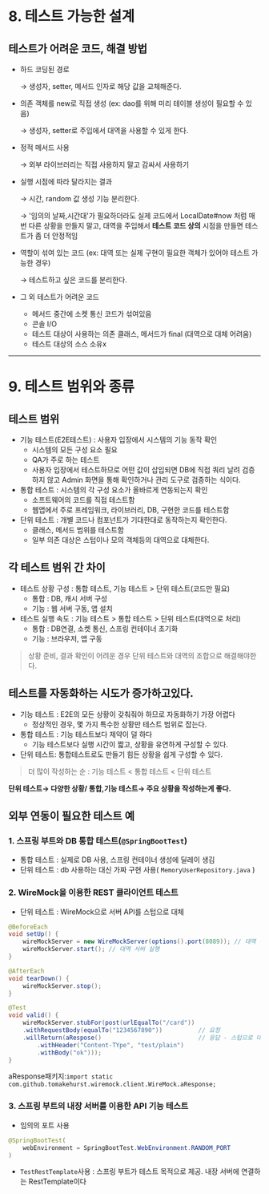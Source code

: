 # 8. 테스트 가능한 설계

## 테스트가 어려운 코드, 해결 방법

- 하드 코딩된 경로

    → 생성자, setter, 메서드 인자로 해당 값을 교체해준다.

- 의존 객체를 new로 직접 생성 (ex: dao를 위해 미리 테이블 생성이 필요할 수 있음)

    → 생성자, setter로 주입에서 대역을 사용할 수 있게 한다.

- 정적 메서드 사용

    → 외부 라이브러리는 직접 사용하지 말고 감싸서 사용하기

- 실행 시점에 따라 달라지는 결과

    → 시간, random 값 생성 기능 분리한다.

    → '임의의 날짜,시간대'가 필요하더라도 실제 코드에서 LocalDate#now 처럼 매번 다른 상황을 만들지 말고, 대역을 주입해서 **테스트 코드 상의** 시점을 만들면 테스트가 좀 더 안정적임

- 역할이 섞여 있는 코드 (ex: 대역 또는 실제 구현이 필요한 객체가 있어야 테스트 가능한 경우)

    → 테스트하고 싶은 코드를 분리한다.

- 그 외 테스트가 어려운 코드
    - 메서드 중간에 소켓 통신 코드가 섞여있음
    - 콘솔 I/O
    - 테스트 대상이 사용하는 의존 클래스, 메서드가 final (대역으로 대체 어려움)
    - 테스트 대상의 소스 소유x

---

# 9. 테스트 범위와 종류

## 테스트 범위

- 기능 테스트(E2E테스트) : 사용자 입장에서 시스템의 기능 동작 확인
    - 시스템의 모든 구성 요소 필요
    - QA가 주로 하는 테스트
    - 사용자 입장에서 테스트하므로 어떤 값이 삽입되면 DB에 직접 쿼리 날려 검증하지 않고 Admin 화면을 통해 확인하거나 관리 도구로 검증하는 식이다.
- 통합 테스트 : 시스템의 각 구성 요소가 올바르게 연동되는지 확인
    - 소프트웨어의 코드를 직접 테스트함
    - 웹앱에서 주로 프레임워크, 라이브러리, DB, 구현한 코드를 테스트함
- 단위 테스트 : 개별 코드나 컴포넌트가 기대한대로 동작하는지 확인한다.
    - 클래스, 메서드 범위를 테스트함
    - 일부 의존 대상은 스텁이나 모의 객체등의 대역으로 대체한다.

## 각 테스트 범위 간 차이

- 테스트 상황 구성 : 통합 테스트, 기능 테스트 > 단위 테스트(코드만 필요)
    - 통합 : DB, 캐시 서버 구성
    - 기능 : 웹 서버 구동, 앱 설치
- 테스트 실행 속도 : 기능 테스트 > 통합 테스트 > 단위 테스트(대역으로 처리)
    - 통합 : DB연결, 소켓 통신, 스프링 컨테이너 초기화
    - 기능 : 브라우저, 앱 구동

> 상황 준비, 결과 확인이 어려운 경우 단위 테스트와 대역의 조합으로 해결해야한다.

## 테스트를 자동화하는 시도가 증가하고있다.

- 기능 테스트 : E2E의 모든 상황이 갖춰줘야 하므로 자동화하기 가장 어렵다
    - 정상적인 경우, 몇 가지 특수한 상황만 테스트 범위로 잡는다.
- 통합 테스트 : 기능 테스트보다 제약이 덜 하다
    - 기능 테스트보다 실행 시간이 짧고, 상황을 유연하게 구성할 수 있다.
- 단위 테스트: 통합테스트로도 만들기 힘든 상황을 쉽게 구성할 수 있다.

> 더 많이 작성하는 순 : 기능 테스트 < 통합 테스트 < 단위 테스트

**단위 테스트→ 다양한 상황/ 통합,기능 테스트→ 주요 상황을 작성하는게 좋다.**

## 외부 연동이 필요한 테스트 예

### 1. 스프링 부트와 DB 통합 테스트(`@SpringBootTest`)

- 통합 테스트 : 실제로 DB 사용, 스프링 컨테이너 생성에 딜레이 생김
- 단위 테스트 : db 사용하는 대신 가짜 구현 사용( `MemoryUserRepository.java` )

### 2. WireMock을 이용한 REST 클라이언트 테스트

- 단위 테스트 : WireMock으로 서버 API를 스텁으로 대체

```java
@BeforeEach
void setUp() {
	wireMockServer = new WireMockServer(options().port(8089)); // 대역 생성
	wireMockServer.start(); // 대역 서버 실행
}

@AfterEach
void tearDown() {
	wireMockServer.stop();
}

@Test
void valid() {
	wireMockServer.stubFor(post(urlEqualTo("/card"))
	.withRequestBody(equalTo("1234567890"))          // 요청
	.willReturn(aRespose()                           // 응답 - 스텁으로 대체
		.withHeader("Content-TYpe", "test/plain")
		.withBody("ok")));
}
```

aResponse패키지:`import static com.github.tomakehurst.wiremock.client.WireMock.aResponse;` 

### 3. 스프링 부트의 내장 서버를 이용한 API 기능 테스트

- 임의의 포트 사용

```java
@SpringBootTest(
	webEnvironment = SpringBootTest.WebEnvironment.RANDOM_PORT
)
```

- `TestRestTemplate`사용 : 스프링 부트가 테스트 목적으로 제공. 내장 서버에 연결하는 RestTemplate이다
